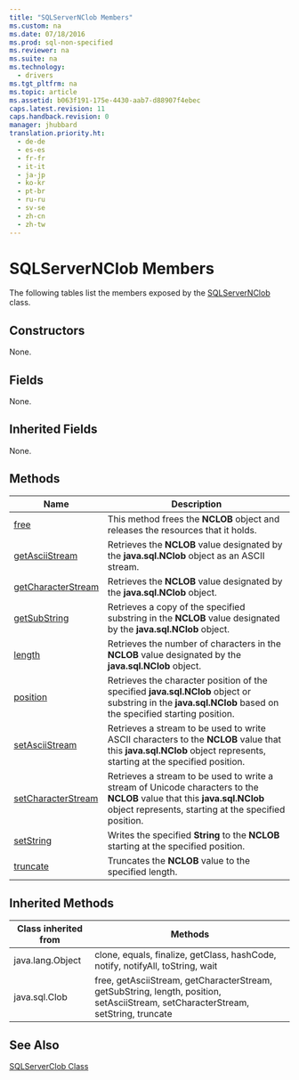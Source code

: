 ```yaml
---
title: "SQLServerNClob Members"
ms.custom: na
ms.date: 07/18/2016
ms.prod: sql-non-specified
ms.reviewer: na
ms.suite: na
ms.technology: 
  - drivers
ms.tgt_pltfrm: na
ms.topic: article
ms.assetid: b063f191-175e-4430-aab7-d88907f4ebec
caps.latest.revision: 11
caps.handback.revision: 0
manager: jhubbard
translation.priority.ht: 
  - de-de
  - es-es
  - fr-fr
  - it-it
  - ja-jp
  - ko-kr
  - pt-br
  - ru-ru
  - sv-se
  - zh-cn
  - zh-tw
---
```

# SQLServerNClob Members
  The following tables list the members exposed by the [SQLServerNClob](../content/SQLServerNClob-Class.md) class.  
  
## Constructors  
 None.  
  
## Fields  
 None.  
  
## Inherited Fields  
 None.  
  
## Methods  
  
|Name|Description|  
|----------|-----------------|  
|[free](../content/free-Method--SQLServerNClob-.md)|This method frees the **NCLOB** object and releases the resources that it holds.|  
|[getAsciiStream](../content/getAsciiStream-Method--SQLServerNClob-.md)|Retrieves the **NCLOB** value designated by the **java.sql.NClob** object as an ASCII stream.|  
|[getCharacterStream](../content/getCharacterStream-Method--SQLServerNClob-.md)|Retrieves the **NCLOB** value designated by the **java.sql.NClob** object.|  
|[getSubString](../content/getSubString-Method--SQLServerNClob-.md)|Retrieves a copy of the specified substring in the **NCLOB** value designated by the **java.sql.NClob** object.|  
|[length](../content/length-Method--SQLServerNClob-.md)|Retrieves the number of characters in the **NCLOB** value designated by the **java.sql.NClob** object.|  
|[position](../content/position-Method--SQLServerNClob-.md)|Retrieves the character position of the specified **java.sql.NClob** object or substring in the **java.sql.NClob** based on the specified starting position.|  
|[setAsciiStream](../content/setAsciiStream-Method--SQLServerNClob-.md)|Retrieves a stream to be used to write ASCII characters to the **NCLOB** value that this **java.sql.NClob** object represents, starting at the specified position.|  
|[setCharacterStream](../content/setCharacterStream-Method--SQLServerNClob-.md)|Retrieves a stream to be used to write a stream of Unicode characters to the **NCLOB** value that this **java.sql.NClob** object represents, starting at the specified position.|  
|[setString](../content/setString-Method--SQLServerNClob-.md)|Writes the specified **String** to the **NCLOB** starting at the specified position.|  
|[truncate](../content/truncate-Method--SQLServerNClob-.md)|Truncates the **NCLOB** value to the specified length.|  
  
## Inherited Methods  
  
|Class inherited from|Methods|  
|--------------------------|-------------|  
|java.lang.Object|clone, equals, finalize, getClass, hashCode, notify, notifyAll, toString, wait|  
|java.sql.Clob|free, getAsciiStream, getCharacterStream, getSubString, length, position, setAsciiStream, setCharacterStream, setString, truncate|  
  
## See Also  
 [SQLServerClob Class](../content/SQLServerClob-Class.md)  
  
  